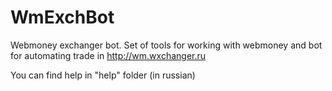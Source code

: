 WmExchBot
=========

Webmoney exchanger bot. Set of tools for working with webmoney and bot for automating trade in http://wm.wxchanger.ru

You can find help in "help" folder (in russian)
